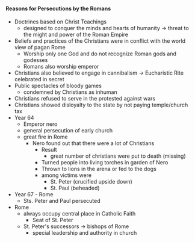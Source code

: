 #### Reasons for Persecutions by the Romans
- Doctrines based on Christ Teachings
	- designed to conquer the minds and hearts of humanity -> threat to the might and power of the Roman Empire
- Beliefs and practices of the Christians were in conflict with the world view of pagan Rome
	- Worship only one God and do not recognize Roman gods and godesses
	- Romans also worship emperor
- Christians also believed to engage in cannibalism -> Eucharistic Rite celebrated in secret
- Public spectacles of bloody games
	- condemned by Christians as inhuman
- Christians refused to serve in the protested against wars
- Christians showed disloyalty to the state by not paying temple/church tax
- Year 64
	- Emperor nero
	- general persecution of early church
	- great fire in Rome 
		- Nero found out that there were a lot of Christians
			- Result
				- great number of christians were put to death (missing)
			- Turned people into living torches in garden of Nero
			- Thrown to lions in the arena or fed to the dogs
			- among victims were 
				- St. Peter (crucified upside down)
				- St. Paul (beheaded)
- Year 67 - Rome 
	- Sts. Peter and Paul persecuted
- Rome
	- always occupy central place in Catholic Faith
		- Seat of St. Peter
	- St. Peter's successors -> bishops of Rome
		- special leadership and authority in church
